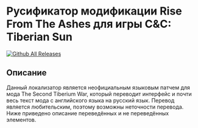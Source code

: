 # Русификатор модификации Rise From The Ashes для игры C&C: Tiberian Sun
[![Github All Releases](https://img.shields.io/github/downloads/MahBoiTranslator/RiseFromTheAshesRu/total.svg)](https://github.com/MahBoiTranslator/RiseFromTheAshesRu/releases)
## Описание
Данный локализатор является неофициальным языковым патчем для мода The Second Tiberium War, который переводит интерфейс и почти весь текст мода с английского языка на русский язык. Перевод является любительским, поэтому возможны неточности перевода. Ниже приведено описание переведённых и не переведённых элементов.
